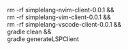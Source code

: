 rm -rf simplelang-nvim-client-0.0.1 && \
rm -rf simplelang-vim-client-0.0.1 && \
rm -rf simplelang-vscode-client-0.0.1 && \
gradle clean && \
gradle generateLSPClient
